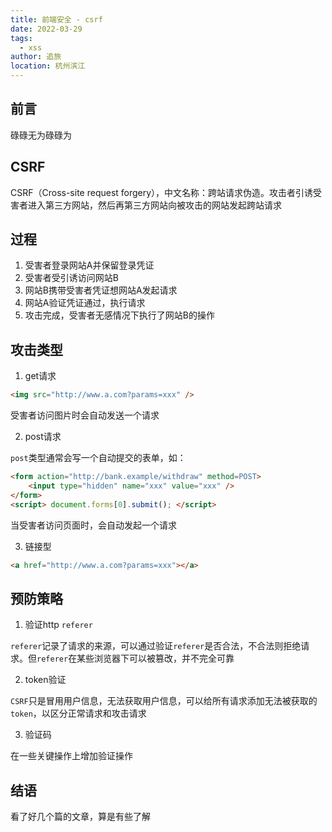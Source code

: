 ```yaml
---
title: 前端安全 - csrf
date: 2022-03-29
tags: 
  - xss
author: 追旅
location: 杭州滨江
---
```


## 前言

碌碌无为碌碌为

## CSRF

CSRF（Cross-site request forgery），中文名称：跨站请求伪造。攻击者引诱受害者进入第三方网站，然后再第三方网站向被攻击的网站发起跨站请求

## 过程

1. 受害者登录网站A并保留登录凭证
2. 受害者受引诱访问网站B
3. 网站B携带受害者凭证想网站A发起请求
4. 网站A验证凭证通过，执行请求
5. 攻击完成，受害者无感情况下执行了网站B的操作

## 攻击类型

1. get请求

```html
<img src="http://www.a.com?params=xxx" />
```

受害者访问图片时会自动发送一个请求

2. post请求

```post```类型通常会写一个自动提交的表单，如：

```html
<form action="http://bank.example/withdraw" method=POST>
    <input type="hidden" name="xxx" value="xxx" />
</form>
<script> document.forms[0].submit(); </script> 
```

当受害者访问页面时，会自动发起一个请求

3. 链接型

```html
<a href="http://www.a.com?params=xxx"></a>
```

## 预防策略

1. 验证http ```referer```

```referer```记录了请求的来源，可以通过验证```referer```是否合法，不合法则拒绝请求。但```referer```在某些浏览器下可以被篡改，并不完全可靠

2. token验证

```CSRF```只是冒用用户信息，无法获取用户信息，可以给所有请求添加无法被获取的```token```，以区分正常请求和攻击请求

3. 验证码

在一些关键操作上增加验证操作

## 结语

看了好几个篇的文章，算是有些了解

